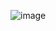 ![image](https://user-images.githubusercontent.com/76088639/133544602-1eacee7a-c808-4628-ae8d-6831437b39a5.png)
